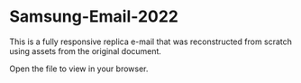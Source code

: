 # Samsung-Email-2022

This is a fully responsive replica e-mail that was reconstructed from scratch using assets from the original document.

Open the file to view in your browser.
